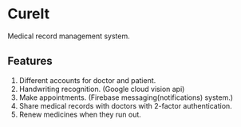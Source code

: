 # CureIt
Medical record management system.

## Features
1. Different accounts for doctor and patient.
2. Handwriting recognition. (Google cloud vision api)
3. Make appointments. (Firebase messaging(notifications) system.)
4. Share medical records with doctors with 2-factor authentication. 
5. Renew medicines when they run out.
